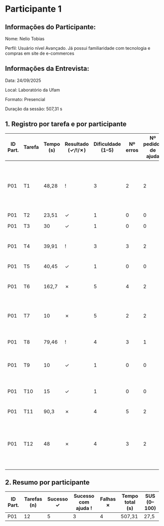 # Participante 1

## Informações do Participante:
Nome: Nelio Tobias 

Perfil: Usuário nível Avançado. Já possui familiaridade com tecnologia e compras em site de e-commerces 

## Informações da Entrevista: 
Data: 24/09/2025

Local: Laboratório da Ufam

Formato: Presencial 

Duração da sessão: 507,31 s


## 1. Registro por tarefa e por participante

| ID Part. | Tarefa | Tempo (s) | Resultado (✓/!/✗) | Dificuldade (1–5) | Nº erros | Nº pedidos de ajuda | Observações                                                 |
|----------|--------|-----------|-------------------|-------------------|----------|---------------------|-------------------------------------------------------------|
| P01      | T1     | 48,28     | !                 | 3                 | 2        | 2                   | Não conseguia compreender se possui conta criada ou teria se estava criando     |
| P01      | T2     | 23,51     | ✓                 | 1                 | 0        | 0                   | Achou fácil                                       |
| P01      | T3     | 30        | ✓                 | 1                 | 0        | 0                   | realizou sem problemas                                       |
| P01      | T4     | 39,91     | !                 | 3                 | 3        | 2                   | Ficou sem entender se havia feito corretamente           |
| P01      | T5     | 40,45     | ✓                 | 1                 | 0        | 0                   | Não precisou de ajuda                                       |
| P01      | T6     | 162,7     | ✗                 | 5                 | 4        | 2                   | Não conseguiu adicionar no carrinho                         |
| P01      | T7     | 10        | ✗                 | 5                 | 2        | 2                   | Não conseguiu alterar a quantidade no carrinho                         |
| P01      | T8     | 79,46     | !                 | 4                 | 3        | 1                   | Produto não era removido do carrinho                        |
| P01      | T9     | 10        | ✓                 | 1                 | 0        | 0                   | Não conseguiu adicionar no carrinho                         |
| P01      | T10    | 15        | ✓                 | 1                 | 0        | 0                   | Não conseguiu adicionar no carrinho                         |
| P01      | T11    | 90,3      | ✗                 | 4                 | 5        | 2                   | Frete não era reconhecido                                   |
| P01      | T12    | 48        | ✗                 | 4                 | 3        | 2                   | Não conseguiu mudar forma de pagamento após selecionar PIX  |

## 2. Resumo por participante
| ID Part. | Tarefas (n) | Sucesso ✓ | Sucesso com ajuda ! | Falhas ✗ | Tempo total (s) | SUS (0–100) |
|----------|-------------|-----------|----------------------|----------|------------------|-------------|
| P01      | 12          | 5         | 3                    | 4        | 507,31             | 27,5        |
